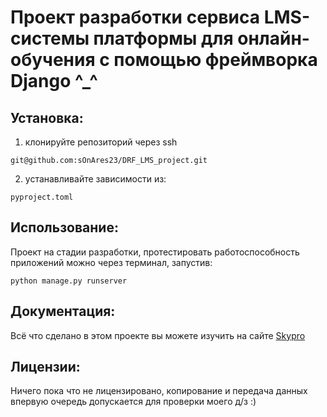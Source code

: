 # Проект разработки сервиса LMS-системы платформы для онлайн-обучения с помощью фреймворка Django ^_^
## 

### 


## Установка:
1. клонируйте репозиторий через ssh 
```
git@github.com:sOnAres23/DRF_LMS_project.git
```
2. устанавливайте зависимости из: 
```
pyproject.toml
```

## Использование:
Проект на стадии разработки, протестировать работоспособность приложений можно через терминал, запустив:
```
python manage.py runserver
```

## Документация: 
Всё что сделано в этом проекте вы можете изучить на сайте [Skypro](www.skypro.ru)

## Лицензии: 
Ничего пока что не лицензировано, копирование и передача данных впервую очередь допускается для проверки моего д/з :)